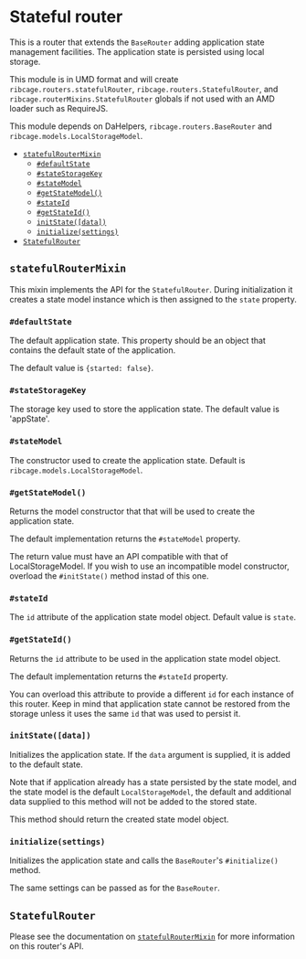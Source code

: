 # Stateful router <a name="stateful-router"></a>

This is a router that extends the `BaseRouter` adding application state
management facilities. The application state is persisted using local storage.

This module is in UMD format and will create `ribcage.routers.statefulRouter`,
`ribcage.routers.StatefulRouter`, and `ribcage.routerMixins.StatefulRouter`
globals if not used with an AMD loader such as RequireJS.

This module depends on DaHelpers, `ribcage.routers.BaseRouter` and
`ribcage.models.LocalStorageModel`.

 + [`statefulRouterMixin`](#statefulroutermixin)
   - [`#defaultState`](#defaultstate)
   - [`#stateStorageKey`](#statestoragekey)
   - [`#stateModel`](#statemodel)
   - [`#getStateModel()`](#getstatemodel)
   - [`#stateId`](#stateid)
   - [`#getStateId()`](#getstateid)
   - [`initState([data])`](#initstate-data)
   - [`initialize(settings)`](#initialize-settings)
 + [`StatefulRouter`](#statefulrouter)


## `statefulRouterMixin` <a name="statefulroutermixin"></a>

This mixin implements the API for the `StatefulRouter`. During initialization
it creates a state model instance which is then assigned to the `state`
property.

### `#defaultState` <a name="defaultstate"></a>

The default application state. This property should be an object that contains
the default state of the application.

The default value is `{started: false}`.

### `#stateStorageKey` <a name="statestoragekey"></a>

The storage key used to store the application state. The default value is
'appState'.

### `#stateModel` <a name="statemodel"></a>

The constructor used to create the application state. Default is
`ribcage.models.LocalStorageModel`.

### `#getStateModel()` <a name="getstatemodel"></a>

Returns the model constructor that that will be used to create the application
state.

The default implementation returns the `#stateModel` property.

The return value must have an API compatible with that of LocalStorageModel. If
you wish to use an incompatible model constructor, overload the `#initState()`
method instad of this one.

### `#stateId` <a name="stateid"></a>

The `id` attribute of the application state model object. Default value is
`state`.

### `#getStateId()` <a name="getstateid"></a>

Returns the `id` attribute to be used in the application state model object.

The default implementation returns the `#stateId` property.

You can overload this attribute to provide a different `id` for each instance
of this router. Keep in mind that application state cannot be restored from the
storage unless it uses the same `id` that was used to persist it.

### `initState([data])` <a name="initstate-data"></a>

Initializes the application state. If the `data` argument is supplied, it is
added to the default state.

Note that if application already has a state persisted by the state model, and
the state model is the default `LocalStorageModel`, the default and additional
data supplied to this method will not be added to the stored state.

This method should return the created state model object.

### `initialize(settings)` <a name="initialize-settings"></a>

Initializes the application state and calls the `BaseRouter`'s `#initialize()`
method.

The same settings can be passed as for the `BaseRouter`.

## `StatefulRouter` <a name="statefulrouter"></a>

Please see the documentation on [`statefulRouterMixin`](#statefulroutermixin)
for more information on this router's API.